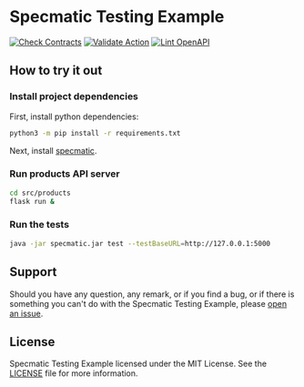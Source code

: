 # Specmatic Testing Example

[![Check Contracts](https://github.com/sergeyklay/specmatic-testing-example/actions/workflows/contracts.yaml/badge.svg)](https://github.com/sergeyklay/specmatic-testing-example/actions/workflows/contracts.yaml)
[![Validate Action](https://github.com/sergeyklay/specmatic-testing-example/actions/workflows/versions.yaml/badge.svg)](https://github.com/sergeyklay/specmatic-testing-example/actions/workflows/versions.yaml)
[![Lint OpenAPI](https://github.com/sergeyklay/specmatic-testing-example/actions/workflows/lint.yaml/badge.svg)](https://github.com/sergeyklay/specmatic-testing-example/actions/workflows/lint.yaml)

## How to try it out

### Install project dependencies

First, install python dependencies:

```bash
python3 -m pip install -r requirements.txt
```

Next, install [specmatic](https://specmatic.in/download/latest.html).

### Run products API server

```bash
cd src/products
flask run &
```

### Run the tests

```bash
java -jar specmatic.jar test --testBaseURL=http://127.0.0.1:5000
```

## Support

Should you have any question, any remark, or if you find a bug, or if there is something
you can't do with the Specmatic Testing Example, please
[open an issue](https://github.com/sergeyklay/specmatic-testing-example/issues).

## License

Specmatic Testing Example licensed under the MIT License.
See the [LICENSE](./LICENSE) file for more information.
